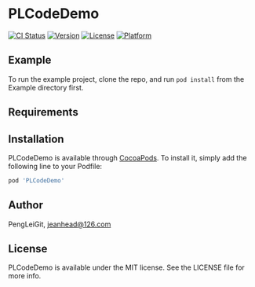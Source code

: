 # PLCodeDemo

[![CI Status](https://img.shields.io/travis/PengLeiGit/PLCodeDemo.svg?style=flat)](https://travis-ci.org/PengLeiGit/PLCodeDemo)
[![Version](https://img.shields.io/cocoapods/v/PLCodeDemo.svg?style=flat)](https://cocoapods.org/pods/PLCodeDemo)
[![License](https://img.shields.io/cocoapods/l/PLCodeDemo.svg?style=flat)](https://cocoapods.org/pods/PLCodeDemo)
[![Platform](https://img.shields.io/cocoapods/p/PLCodeDemo.svg?style=flat)](https://cocoapods.org/pods/PLCodeDemo)

## Example

To run the example project, clone the repo, and run `pod install` from the Example directory first.

## Requirements

## Installation

PLCodeDemo is available through [CocoaPods](https://cocoapods.org). To install
it, simply add the following line to your Podfile:

```ruby
pod 'PLCodeDemo'
```

## Author

PengLeiGit, jeanhead@126.com

## License

PLCodeDemo is available under the MIT license. See the LICENSE file for more info.
